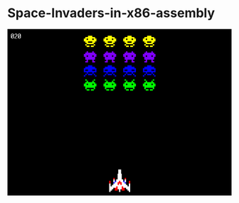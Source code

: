 # Space-Invaders-in-x86-assembly

![](https://github.com/gaby-salajan/Space-Invaders-in-x86-assembly/blob/main/image.png)
